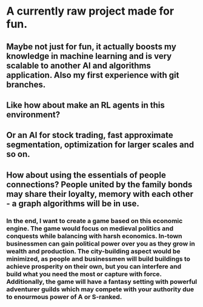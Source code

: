 # A currently raw project made for fun.

## Maybe not just for fun, it actually boosts my knowledge in machine learning and is very scalable to another AI and algorithms application. Also my first experience with git branches.

## Like how about make an RL agents in this environment? 

## Or an AI for stock trading, fast approximate segmentation, optimization for larger scales and so on. 

## How about using the essentials of people connections? People united by the family bonds may share their loyalty, memory with each other - a graph algorithms will be in use.

### In the end, I want to create a game based on this economic engine. The game would focus on medieval politics and conquests while balancing with harsh economics. In-town businessmen can gain political power over you as they grow in wealth and production. The city-building aspect would be minimized, as people and businessmen will build buildings to achieve prosperity on their own, but you can interfere and build what you need the most or capture with force. Additionally, the game will have a fantasy setting with powerful adventurer guilds which may compete with your authority due to enourmous power of A or S-ranked.
